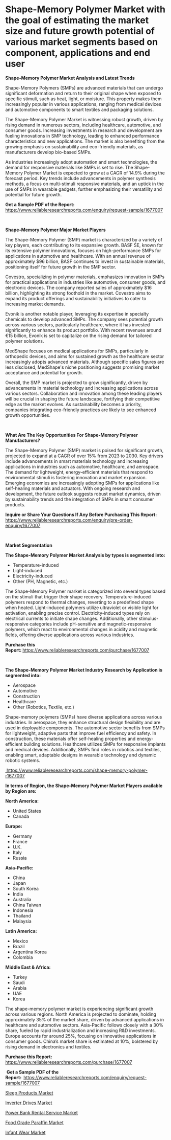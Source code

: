 <p><h1>Shape-Memory Polymer Market with the goal of estimating the market size and future growth potential of various market segments based on component, applications and end user</h1></p><p><strong>Shape-Memory Polymer Market Analysis and Latest Trends</strong></p>
<p><p>Shape-Memory Polymers (SMPs) are advanced materials that can undergo significant deformation and return to their original shape when exposed to specific stimuli, such as heat, light, or moisture. This property makes them increasingly popular in various applications, ranging from medical devices and automotive components to smart textiles and packaging solutions.</p><p>The Shape-Memory Polymer Market is witnessing robust growth, driven by rising demand in numerous sectors, including healthcare, automotive, and consumer goods. Increasing investments in research and development are fueling innovations in SMP technology, leading to enhanced performance characteristics and new applications. The market is also benefiting from the growing emphasis on sustainability and eco-friendly materials, as manufacturers develop bio-based SMPs.</p><p>As industries increasingly adopt automation and smart technologies, the demand for responsive materials like SMPs is set to rise. The Shape-Memory Polymer Market is expected to grow at a CAGR of 14.9% during the forecast period. Key trends include advancements in polymer synthesis methods, a focus on multi-stimuli responsive materials, and an uptick in the use of SMPs in wearable gadgets, further emphasizing their versatility and potential for future growth.</p></p>
<p><strong>Get a Sample PDF of the Report:&nbsp;</strong> <a href="https://www.reliableresearchreports.com/enquiry/request-sample/1677007?utm_campaign=9&utm_medium=2&utm_source=Github&utm_content=ia&utm_term=18112024&utm_id=shape-memory-polymer">https://www.reliableresearchreports.com/enquiry/request-sample/1677007</a></p>
<p>&nbsp;</p>
<p><strong>Shape-Memory Polymer Major Market Players</strong></p>
<p><p>The Shape-Memory Polymer (SMP) market is characterized by a variety of key players, each contributing to its expansive growth. BASF SE, known for its extensive polymer innovations, focuses on high-performance SMPs for applications in automotive and healthcare. With an annual revenue of approximately $96 billion, BASF continues to invest in sustainable materials, positioning itself for future growth in the SMP sector.</p><p>Covestro, specializing in polymer materials, emphasizes innovation in SMPs for practical applications in industries like automotive, consumer goods, and electronic devices. The company reported sales of approximately $16 billion, highlighting its strong foothold in the market. Covestro aims to expand its product offerings and sustainability initiatives to cater to increasing market demands.</p><p>Evonik is another notable player, leveraging its expertise in specialty chemicals to develop advanced SMPs. The company sees potential growth across various sectors, particularly healthcare, where it has invested significantly to enhance its product portfolio. With recent revenues around €15 billion, Evonik is set to capitalize on the rising demand for tailored polymer solutions.</p><p>MedShape focuses on medical applications for SMPs, particularly in orthopedic devices, and aims for sustained growth as the healthcare sector increasingly adopts advanced materials. Although specific sales figures are less disclosed, MedShape's niche positioning suggests promising market acceptance and potential for growth.</p><p>Overall, the SMP market is projected to grow significantly, driven by advancements in material technology and increasing applications across various sectors. Collaboration and innovation among these leading players will be crucial in shaping the future landscape, fortifying their competitive edge as the market evolves. As sustainability becomes a priority, companies integrating eco-friendly practices are likely to see enhanced growth opportunities.</p></p>
<p>&nbsp;</p>
<p><strong>What Are The Key Opportunities For Shape-Memory Polymer Manufacturers?</strong></p>
<p><p>The Shape-Memory Polymer (SMP) market is poised for significant growth, projected to expand at a CAGR of over 15% from 2023 to 2030. Key drivers include advancements in smart materials technology and increasing applications in industries such as automotive, healthcare, and aerospace. The demand for lightweight, energy-efficient materials that respond to environmental stimuli is fostering innovation and market expansion. Emerging economies are increasingly adopting SMPs for applications like self-healing materials and actuators. With ongoing research and development, the future outlook suggests robust market dynamics, driven by sustainability trends and the integration of SMPs in smart consumer products.</p></p>
<p><strong>Inquire or Share Your Questions If Any Before Purchasing This Report:</strong> <a href="https://www.reliableresearchreports.com/enquiry/pre-order-enquiry/1677007?utm_campaign=9&utm_medium=2&utm_source=Github&utm_content=ia&utm_term=18112024&utm_id=shape-memory-polymer">https://www.reliableresearchreports.com/enquiry/pre-order-enquiry/1677007</a></p>
<p>&nbsp;</p>
<p><strong>Market Segmentation</strong></p>
<p><strong>The Shape-Memory Polymer Market Analysis by types is segmented into:</strong></p>
<p><ul><li>Temperature-induced</li><li>Light-induced</li><li>Electricity-induced</li><li>Other (PH, Magnetic, etc.)</li></ul></p>
<p><p>The Shape-Memory Polymer market is categorized into several types based on the stimuli that trigger their shape recovery. Temperature-induced polymers respond to thermal changes, reverting to a predefined shape when heated. Light-induced polymers utilize ultraviolet or visible light for activation, enabling precise control. Electricity-induced types rely on electrical currents to initiate shape changes. Additionally, other stimulus-responsive categories include pH-sensitive and magnetic-responsive polymers, which react to environmental changes in acidity and magnetic fields, offering diverse applications across various industries.</p></p>
<p><strong>Purchase this Report:&nbsp;</strong><a href="https://www.reliableresearchreports.com/purchase/1677007?utm_campaign=9&utm_medium=2&utm_source=Github&utm_content=ia&utm_term=18112024&utm_id=shape-memory-polymer">https://www.reliableresearchreports.com/purchase/1677007</a></p>
<p>&nbsp;</p>
<p><strong>The Shape-Memory Polymer Market Industry Research by Application is segmented into:</strong></p>
<p><ul><li>Aerospace</li><li>Automotive</li><li>Construction</li><li>Healthcare</li><li>Other (Robotics, Textile, etc.)</li></ul></p>
<p><p>Shape-memory polymers (SMPs) have diverse applications across various industries. In aerospace, they enhance structural design flexibility and are used in deployable components. The automotive sector benefits from SMPs for lightweight, adaptive parts that improve fuel efficiency and safety. In construction, these materials offer self-healing properties and energy-efficient building solutions. Healthcare utilizes SMPs for responsive implants and medical devices. Additionally, SMPs find roles in robotics and textiles, enabling smart, adaptable designs in wearable technology and dynamic robotic systems.</p></p>
<p><a href="https://www.reliableresearchreports.com/shape-memory-polymer-r1677007?utm_campaign=9&utm_medium=2&utm_source=Github&utm_content=ia&utm_term=18112024&utm_id=shape-memory-polymer">&nbsp;https://www.reliableresearchreports.com/shape-memory-polymer-r1677007</a></p>
<p><strong>In terms of Region, the Shape-Memory Polymer Market Players available by Region are:</strong></p>
<p>
    <p> <strong> North America: </strong>
        <ul>
            <li>United States</li>
            <li>Canada</li>
        </ul>
        </p> 
    <p> <strong> Europe: </strong>
        <ul>
            <li>Germany</li>
            <li>France</li>
            <li>U.K.</li>
            <li>Italy</li>
            <li>Russia</li>
        </ul>
        </p> 
    <p> <strong> Asia-Pacific: </strong>
        <ul>
            <li>China</li>
            <li>Japan</li>
            <li>South Korea</li>
            <li>India</li>
            <li>Australia</li>
            <li>China Taiwan</li>
            <li>Indonesia</li>
            <li>Thailand</li>
            <li>Malaysia</li>
        </ul>
        </p> 
    <p> <strong> Latin America: </strong>
        <ul>
            <li>Mexico</li>
            <li>Brazil</li>
            <li>Argentina Korea</li>
            <li>Colombia</li>
        </ul>
        </p> 
    <p> <strong> Middle East & Africa: </strong>
        <ul>
            <li>Turkey</li>
            <li>Saudi</li>
            <li>Arabia</li>
            <li>UAE</li>
            <li>Korea</li>
        </ul>
    </p>
    </p>
<p><p>The shape-memory polymer market is experiencing significant growth across various regions. North America is projected to dominate, holding approximately 35% of the market share, driven by advanced applications in healthcare and automotive sectors. Asia-Pacific follows closely with a 30% share, fueled by rapid industrialization and increasing R&D investments. Europe accounts for around 25%, focusing on innovative applications in consumer goods. China’s market share is estimated at 10%, bolstered by rising demand in electronics and textiles.</p></p>
<p><strong>Purchase this Report: </strong><a href="https://www.reliableresearchreports.com/purchase/1677007?utm_campaign=9&utm_medium=2&utm_source=Github&utm_content=ia&utm_term=18112024&utm_id=shape-memory-polymer">https://www.reliableresearchreports.com/purchase/1677007</a></p>
<p>&nbsp;<strong>Get a Sample PDF of the Report:&nbsp;&nbsp;</strong><a href="https://www.reliableresearchreports.com/enquiry/request-sample/1677007?utm_campaign=9&utm_medium=2&utm_source=Github&utm_content=ia&utm_term=18112024&utm_id=shape-memory-polymer">https://www.reliableresearchreports.com/enquiry/request-sample/1677007</a></p>
<p><strong></strong></p>
<p><p><a href="https://issuu.com/reportprime-2/docs/sleep-products-market-size-2030.ppt_aa5b517787ac82?utm_campaign=9&utm_medium=2&utm_source=Github&utm_content=ia&utm_term=18112024&utm_id=shape-memory-polymer">Sleep Products Market</a></p><p><a href="https://www.linkedin.com/pulse/inverter-drives-market-trends-growth-outlook-2024-2031-rfvre?utm_campaign=9&utm_medium=2&utm_source=Github&utm_content=ia&utm_term=18112024&utm_id=shape-memory-polymer">Inverter Drives Market</a></p><p><a href="https://issuu.com/reportprime-2/docs/power-bank-rental-service-market-si_65008d41f2e534?utm_campaign=9&utm_medium=2&utm_source=Github&utm_content=ia&utm_term=18112024&utm_id=shape-memory-polymer">Power Bank Rental Service Market</a></p><p><a href="https://github.com/hgf64gh/Market-Research-Report-List-1/blob/main/food-grade-paraffin-market.md?utm_campaign=9&utm_medium=2&utm_source=Github&utm_content=ia&utm_term=18112024&utm_id=shape-memory-polymer">Food Grade Paraffin Market</a></p><p><a href="https://www.linkedin.com/pulse/infant-wear-market-research-report-2024-2031-sensei-analytics-hx9de?utm_campaign=9&utm_medium=2&utm_source=Github&utm_content=ia&utm_term=18112024&utm_id=shape-memory-polymer">Infant Wear Market</a></p></p>